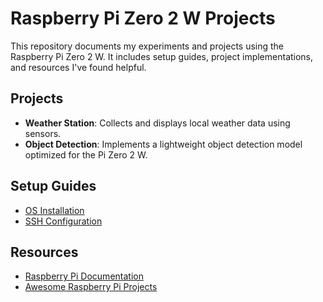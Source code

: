 # Raspberry Pi Zero 2 W Projects

This repository documents my experiments and projects using the Raspberry Pi Zero 2 W. It includes setup guides, project implementations, and resources I've found helpful.

## Projects

- **Weather Station**: Collects and displays local weather data using sensors.
- **Object Detection**: Implements a lightweight object detection model optimized for the Pi Zero 2 W.

## Setup Guides

- [OS Installation](setup-guides/os-installation.md)
- [SSH Configuration](setup-guides/ssh-configuration.md)

## Resources

- [Raspberry Pi Documentation](https://www.raspberrypi.com/documentation/)
- [Awesome Raspberry Pi Projects](https://github.com/thibmaek/awesome-raspberry-pi)
